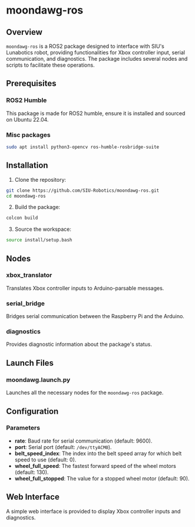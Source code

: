 # moondawg-ros

## Overview

`moondawg-ros` is a ROS2 package designed to interface with SIU's Lunabotics robot, providing functionalities for Xbox controller input, serial communication, and diagnostics. The package includes several nodes and scripts to facilitate these operations.


## Prerequisites
### ROS2 Humble
This package is made for ROS2 humble, ensure it is installed and sourced on Ubuntu 22.04.
### Misc packages
```bash
sudo apt install python3-opencv ros-humble-rosbridge-suite 
```

## Installation
1. Clone the repository:
```bash
git clone https://github.com/SIU-Robotics/moondawg-ros.git
cd moondawg-ros
```

2. Build the package:
```bash
colcon build
```

3. Source the workspace:
```bash
source install/setup.bash
```

## Nodes

### xbox_translator

Translates Xbox controller inputs to Arduino-parsable messages.

### serial_bridge

Bridges serial communication between the Raspberry Pi and the Arduino.

### diagnostics

Provides diagnostic information about the package's status.

## Launch Files

### moondawg.launch.py

Launches all the necessary nodes for the `moondawg-ros` package.


## Configuration

### Parameters

- **rate**: Baud rate for serial communication (default: 9600).
- **port**: Serial port (default: `/dev/ttyACM0`).
- **belt_speed_index**: The index into the belt speed array for which belt speed to use (default: 0).
- **wheel_full_speed**: The fastest forward speed of the wheel motors (default: 130).
- **wheel_full_stopped**: The value for a stopped wheel motor (default: 90).

## Web Interface

A simple web interface is provided to display Xbox controller inputs and diagnostics.
